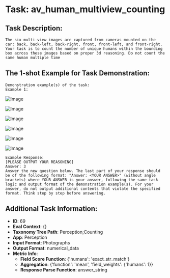 # Task: av_human_multiview_counting

## Task Description:

```
The six multi-view images are captured from cameras mounted on the car: back, back-left, back-right, front, front-left, and front-right. Your task is to count the number of unique humans within the bounding box across these images based on proper 3d reasoning. Do not count the same human multiple time
```

## The 1-shot Example for Task Demonstration:

```
Demonstration example(s) of the task:
Example 1:
```

![Image](0_CAM_BACK.png)

![Image](0_CAM_BACK_LEFT.png)

![Image](0_CAM_BACK_RIGHT.png)

![Image](0_CAM_FRONT.png)

![Image](0_CAM_FRONT_LEFT.png)

![Image](0_CAM_FRONT_RIGHT.png)

```
Example Response:
[PLEASE OUTPUT YOUR REASONING]
Answer: 3
Answer the new question below. The last part of your response should be of the following format: "Answer: <YOUR ANSWER>" (without angle brackets) where YOUR ANSWER is your answer, following the same task logic and output format of the demonstration example(s). For your answer, do not output additional contents that violate the specified format. Think step by step before answering.
```

## Additional Task Information:

- **ID**: 69
- **Eval Context**: {}
- **Taxonomy Tree Path**: Perception;Counting
- **App**: Perception
- **Input Format**: Photographs
- **Output Format**: numerical_data
- **Metric Info**:
  - **Field Score Function**: {'humans': 'exact_str_match'}
  - **Aggregation**: {'function': 'mean', 'field_weights': {'humans': 1}}
  - **Response Parse Function**: answer_string
